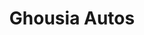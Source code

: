 ---
title: "Ghousia Autos"
url: /karachi/ghousia-autos-shah-waliullah-rd-nayabad-lyari-khadda/
shop: motorcycle
---